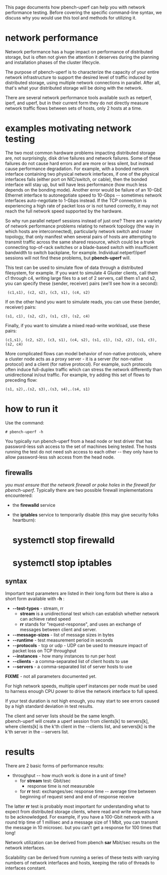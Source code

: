 This page documents how pbench-uperf can help you with network performance testing.  Before covering the specific command-line syntax, 
we discuss why you would use this tool and methods for utilizing it.

# network performance

Network performance has a huge impact on performance of distributed storage, 
but is often not given the attention it deserves 
during the planning and installation phases of the cluster lifecycle. 

The purpose of pbench-uperf is to characterize the capacity 
of your entire network infrastructure to support the desired level of traffic 
induced by distributed storage, using multiple network connections in parallel.
After all, that's what your distributed storage will be doing with the network.

There are several network performance tools available such as netperf, iperf, and uperf, but
in their current form they do not directly measure network traffic flows between
sets of hosts, only 2 hosts at a time.

# examples motivating network testing

The two most common hardware problems impacting distributed storage are, 
not surprisingly, disk drive failures and network failures. 
Some of these failures do not cause hard errors and are more or less silent,
but instead cause performance degradation. 
For example, with a bonded network interface containing two physical network interfaces, 
if one of the physical interfaces fails (either port on NIC/switch, or cable), 
then the bonded interface will stay up, but will have less performance 
(how much less depends on the bonding mode). 
Another error would be failure of an 10-GbE Ethernet interface to 
autonegotiate speed to 10-Gbps -- 
sometimes network interfaces auto-negotiate to 1-Gbps instead. 
If the TCP connection is experiencing a high rate of packet loss 
or is not tuned correctly, it may not reach the full network speed supported by the hardware.

So why run parallel netperf sessions instead of just one? 
There are a variety of network performance problems 
relating to network topology (the way in which hosts are interconnected), 
particularly network switch and router topology, that only manifest when 
several pairs of hosts are attempting to transmit traffic 
across the same shared resource, 
which could be a trunk connecting top-of-rack switches or 
a blade-based switch with insufficient bandwidth to switch backplane, for example. 
Individual netperf/iperf sessions will not find these problems, but **pbench-uperf** will.

This test can be used to simulate flow of data through a distributed filesystem, 
for example. If you want to simulate 4 Gluster clients, call them c1 through c4, 
writing large files to a set of 2 servers, call them s1 and s2, 
you can specify these (sender, receiver) pairs (we'll see how in a second):

     (c1,s1), (c2, s2), (c3, s1), (c4, s2)

If on the other hand you want to simulate reads, you can use these (sender, receiver) pairs:

    (s1, c1), (s2, c2), (s1, c3), (s2, c4)

Finally, if you want to simulate a mixed read-write workload, use these pairs:

    (c1,s1), (c2, s2), (c3, s1), (c4, s2), (s1, c1), (s2, c2), (s1, c3), (s2, c4)

More complicated flows can model behavior of non-native protocols, 
where a cluster node acts as a proxy server - 
it is a server (for non-native protocol) and a client (for native protocol). 
For example, such protocols often induce full-duplex traffic 
which can stress the network differently than unidirectional in/out traffic. 
For example, try adding this set of flows to preceding flow:

    (s1, s2),.(s2, s3),.(s3, s4),.(s4, s1)

# how to run it

Use the command:

    # pbench-uperf -h

You typically run pbench-uperf from a head node or test driver that has password-less ssh access 
to the set of machines being tested. 
The hosts running the test do not need ssh access to each other -- 
they only have to allow password-less ssh access from the head node.

## firewalls

*you must ensure that the network firewall or poke holes in the firewall for pbench-uperf*.  Typically there are two possible firewall implementations encountered:
* the **firewalld** service
* the **iptables** service
to temporarily disable (this may give security folks heartburn):

    # systemctl stop firewalld
    # systemctl stop iptables

## syntax

Important test parameters are listed in their long form but there is also a short form available with **-h** :

* **--test-types** - stream, rr
  * **stream** is a unidirectional test which can establish whether network can achieve rated speed
  * **rr** stands for "request-response", and uses an exchange of messages between client and server.
* **--message-sizes** - list of message sizes in bytes
* **--runtime** - test measurement period in seconds
* **--protocols** - tcp or udp - UDP can be used to measure impact of packet loss on TCP throughput
* **--instances** - how many instances to run per host
* **--clients** - a comma-separated list of client hosts to use
* **--servers** - a comma-separated list of server hosts to use

**FIXME** - not all parameters documented yet.

For high network speeds, multiple uperf instances per node must be used to harness enough CPU power 
to drive the network interface to full speed.

If your test duration is not high enough, you may start to see errors caused by a high standard deviation in test results.

The client and server lists should be the same length.  
pbench-uperf will create a uperf session from clients[k] to servers[k], 
where clients[k] is the k'th client in the --clients list, and
servers[k] is the k'th server in the --servers list.

# results

There are 2 basic forms of performance results:

* throughput -- how much work is done in a unit of time?  
  * for **stream** test: Gbit/sec
    * response time is not measurable
  * for **rr** test: exchanges/sec
      response time -- average time between beginning of request send and end of response receive

The latter **rr** test is probably most important for understanding what to expect from distributed storage clients, 
where read and write requests have to be acknowledged.
For example, if you have a 100-Gbit network with a round trip time of 1 millisec and a message size of 1 Mbit, 
you can transmit the message in 10 microsec. but you can't get a response for 100 times that long!

Network utilization can be derived from pbench **sar**  Mbit/sec results on the network interfaces.

Scalability can be derived from running a series of these tests with varying numbers of network interfaces and hosts,
keeping the ratio of threads to interfaces constant. 
